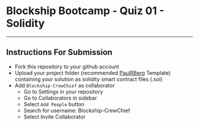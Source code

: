 # Blockship Bootcamp - Quiz 01 - Solidity
- - - - 

## Instructions For Submission
* Fork this repository to your github account
* Upload your project folder (recommended [PaulRBerg](http://https://github.com/paulrberg/solidity-template/ "Paul Berg Solidity Template") Template) containing your solution as solidity smart contract files (.sol)
* Add `Blockship-CrewChief` as collaborator 
    * Go to Settings in your repository
    * Go to Collaborators in sidebar
    * Select `Add People` button
    * Search for username: Blockship-CrewChief
    * Select Invite Collaborator
